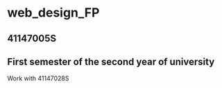 # web_design_FP
## 41147005S
First semester of the second year of university
---
Work with 41147028S
